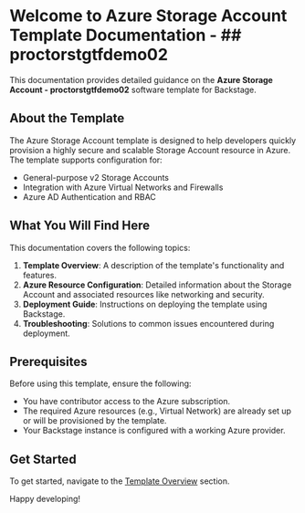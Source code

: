# Welcome to Azure Storage Account Template Documentation - ## proctorstgtfdemo02

This documentation provides detailed guidance on the **Azure Storage Account - proctorstgtfdemo02** software template for Backstage.

## About the Template

The Azure Storage Account template is designed to help developers quickly provision a highly secure and scalable Storage Account resource in Azure. The template supports configuration for:

- General-purpose v2 Storage Accounts
- Integration with Azure Virtual Networks and Firewalls
- Azure AD Authentication and RBAC

## What You Will Find Here

This documentation covers the following topics:

1. **Template Overview**: A description of the template's functionality and features.
2. **Azure Resource Configuration**: Detailed information about the Storage Account and associated resources like networking and security.
3. **Deployment Guide**: Instructions on deploying the template using Backstage.
4. **Troubleshooting**: Solutions to common issues encountered during deployment.

## Prerequisites

Before using this template, ensure the following:

- You have contributor access to the Azure subscription.
- The required Azure resources (e.g., Virtual Network) are already set up or will be provisioned by the template.
- Your Backstage instance is configured with a working Azure provider.

## Get Started

To get started, navigate to the [Template Overview](template-overview.md) section.

Happy developing!
